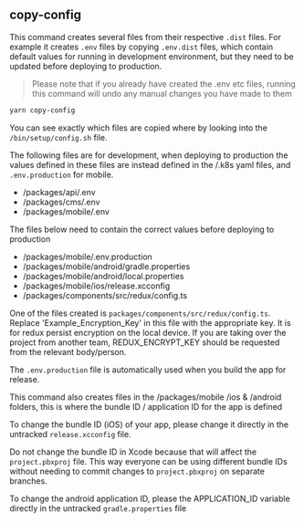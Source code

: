 ## copy-config

This command creates several files from their respective `.dist` files. For example it creates `.env` files by copying `.env.dist` files, which contain default values for running in development environment, but they need to be updated before deploying to production.

> Please note that if you already have created the .env etc files, running this command will undo any manual changes you have made to them

```bash
yarn copy-config
```

You can see exactly which files are copied where by looking into the `/bin/setup/config.sh` file.

The following files are for development, when deploying to production the values defined in these files are instead defined in the /.k8s yaml files, and `.env.production` for mobile.

- /packages/api/.env
- /packages/cms/.env
- /packages/mobile/.env

The files below need to contain the correct values before deploying to production

- /packages/mobile/.env.production
- /packages/mobile/android/gradle.properties
- /packages/mobile/android/local.properties
- /packages/mobile/ios/release.xcconfig
- /packages/components/src/redux/config.ts

One of the files created is `packages/components/src/redux/config.ts`. Replace 'Example_Encryption_Key' in this file with the appropriate key. It is for redux persist encryption on the local device. If you are taking over the project from another team, REDUX_ENCRYPT_KEY should be requested from the relevant body/person.

The `.env.production` file is automatically used when you build the app for release.

This command also creates files in the /packages/mobile /ios & /android folders, this is where the bundle ID / application ID for the app is defined

To change the bundle ID (iOS) of your app, please change it directly in the untracked `release.xcconfig` file.

Do not change the bundle ID in Xcode because that will affect the `project.pbxproj` file. This way everyone can be using different bundle IDs without needing to commit changes to `project.pbxproj` on separate branches.

To change the android application ID, please the APPLICATION_ID variable directly in the untracked `gradle.properties` file
